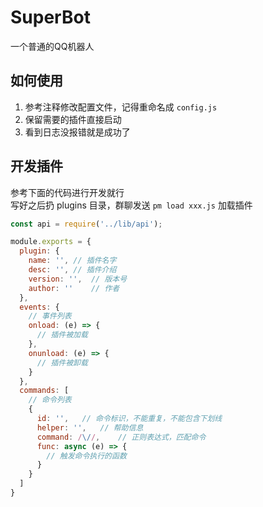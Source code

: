 # SuperBot
一个普通的QQ机器人

## 如何使用
1. 参考注释修改配置文件，记得重命名成 `config.js`
2. 保留需要的插件直接启动
3. 看到日志没报错就是成功了

## 开发插件
参考下面的代码进行开发就行<br>
写好之后扔 plugins 目录，群聊发送 `pm load xxx.js` 加载插件
```js
const api = require('../lib/api');

module.exports = {
  plugin: {
    name: '', // 插件名字
    desc: '', // 插件介绍
    version: '',  // 版本号
    author: ''    // 作者
  },
  events: {
    // 事件列表
    onload: (e) => {
      // 插件被加载
	},
    onunload: (e) => {
      // 插件被卸载
    }
  },
  commands: [
    // 命令列表
	{
      id: '',   // 命令标识，不能重复，不能包含下划线
      helper: '',   // 帮助信息
      command: /\//,    // 正则表达式，匹配命令
      func: async (e) => {
        // 触发命令执行的函数
      }
    }
  ]
}
```
